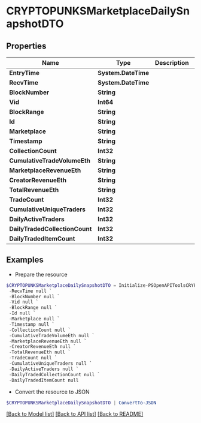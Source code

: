# CRYPTOPUNKSMarketplaceDailySnapshotDTO
## Properties

Name | Type | Description | Notes
------------ | ------------- | ------------- | -------------
**EntryTime** | **System.DateTime** |  | [optional] 
**RecvTime** | **System.DateTime** |  | [optional] 
**BlockNumber** | **String** |  | [optional] 
**Vid** | **Int64** |  | [optional] 
**BlockRange** | **String** |  | [optional] 
**Id** | **String** |  | [optional] 
**Marketplace** | **String** |  | [optional] 
**Timestamp** | **String** |  | [optional] 
**CollectionCount** | **Int32** |  | [optional] 
**CumulativeTradeVolumeEth** | **String** |  | [optional] 
**MarketplaceRevenueEth** | **String** |  | [optional] 
**CreatorRevenueEth** | **String** |  | [optional] 
**TotalRevenueEth** | **String** |  | [optional] 
**TradeCount** | **Int32** |  | [optional] 
**CumulativeUniqueTraders** | **Int32** |  | [optional] 
**DailyActiveTraders** | **Int32** |  | [optional] 
**DailyTradedCollectionCount** | **Int32** |  | [optional] 
**DailyTradedItemCount** | **Int32** |  | [optional] 

## Examples

- Prepare the resource
```powershell
$CRYPTOPUNKSMarketplaceDailySnapshotDTO = Initialize-PSOpenAPIToolsCRYPTOPUNKSMarketplaceDailySnapshotDTO  -EntryTime null `
 -RecvTime null `
 -BlockNumber null `
 -Vid null `
 -BlockRange null `
 -Id null `
 -Marketplace null `
 -Timestamp null `
 -CollectionCount null `
 -CumulativeTradeVolumeEth null `
 -MarketplaceRevenueEth null `
 -CreatorRevenueEth null `
 -TotalRevenueEth null `
 -TradeCount null `
 -CumulativeUniqueTraders null `
 -DailyActiveTraders null `
 -DailyTradedCollectionCount null `
 -DailyTradedItemCount null
```

- Convert the resource to JSON
```powershell
$CRYPTOPUNKSMarketplaceDailySnapshotDTO | ConvertTo-JSON
```

[[Back to Model list]](../README.md#documentation-for-models) [[Back to API list]](../README.md#documentation-for-api-endpoints) [[Back to README]](../README.md)


